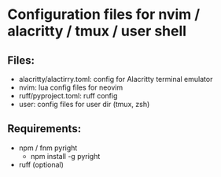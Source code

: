 # Configuration files for nvim / alacritty / tmux / user shell


## Files:
- alacritty/alactirry.toml: config for Alacritty terminal emulator
- nvim: lua config files for neovim
- ruff/pyproject.toml: ruff config
- user: config files for user dir (tmux, zsh)

## Requirements:
- npm / fnm pyright
    * npm install -g pyright
- ruff (optional)
